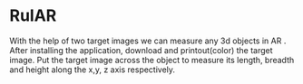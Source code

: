 # RulAR
With the help of two target images  we can measure any 3d objects in AR .
After installing the application, download and printout(color) the target image.
Put the target image across the object to measure its length, breadth and height along the x,y, z axis respectively.

